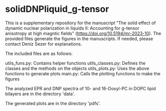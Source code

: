 # solidDNPliquid_g-tensor

This is a supplementary repository for the manuscript "The solid effect of dynamic nuclear polarization in liquids II: Accounting for g-tensor anisotropy at high magntic fields" (https://doi.org/10.5194/mr-2023-10). The provided files generate the figures in the manuscripts. If needed, please contact Deniz Sezer for explanations.

The included files are as follows:

utils_funs.py: Contains helper functions
utils_classes.py: Defines the classes and the methods on the objects
utils_plots.py: Uses the above functions to generate plots
main.py: Calls the plotting functions to make the figures

The analyzed EPR and DNP spectra of 10- and 16-Doxyl-PC in DOPC lipid bilayers are in the directory 'data'.

The generated plots are in the directory 'pdfs'.
